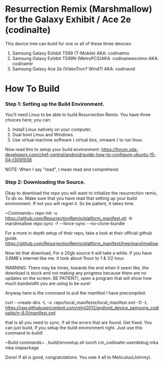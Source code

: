 # Resurrection Remix (Marshmallow) for the Galaxy Exhibit / Ace 2e (codinalte)
This device tree can build for one or all of these three devices:

1. Samsung Galaxy Exhibit T599 (T-Mobile) AKA: codinatmo
2. Samsung Galaxy Exhibit T599N (MetroPCS)AKA: codinanewcotmo AKA: codinamtr
3. Samsung Galaxy Ace 2e (VideoTron? Wind?) AKA: codinavid

# How To Build

### Step 1: Setting up the Build Environment.

You'll need Linux to be able to build Resurrection Remix. You have three choices here; you can:

1. Install Linux natively on your computer.
2. Dual boot Linux and Windows.
3. Use virtual machine software ( virtual box, vmware ) to run linux.

Now read this to setup your build environment: https://forum.xda-developers.com/chef-central/android/guide-how-to-configure-ubuntu-15-04-t3091938

NOTE: When I say "read", I mean read and comprehend.

### Step 2: Downloading the Source.

Okay to download the repo you will want to initialize the resurrection remix, To do so. Make sure that you have read that setting up your build environment. If not you will regret it. So be patient, It takes time.

~Commands~
repo init -u https://github.com/ResurrectionRemix/platform_manifest.git -b marshmallow
repo sync -f --force-sync --no-clone-bundle

For a more in depth setup of their repo, take a look at their official github guide.
https://github.com/ResurrectionRemix/platform_manifest/tree/marshmallow

Now let that download, For a 20gb source it will take a while. If you have 3.6MB's internet like me. it took about 1hour to 1 & 1/2 hour.


WARNING: There may be times, towards the end when it seem like, the download is stuck and not making any progress because there are no updates on the screen. BE PATIENT!, open a program that will show how much bandwidth you are using to be sure!

Anyway here is the command to pull the manifest I have precompiled. 

curl --create-dirs -L -o .repo/local_manifests/local_manifest.xml -O -L https://raw.githubusercontent.com/relyt2012/android_device_samsung_codinalte/rr-6.0/manifest.xml

that is all you need to sync, If all the errors that are found. Get fixed. You can just build, If you setup the build environment right. Just use this command to build!

~Build commands~
. build/envsetup.sh
lunch cm_codinalte-userdebug
mka
mka otapackage

Done! If all is good, congratulations. You owe it all to Meticulus(Johnny). 
